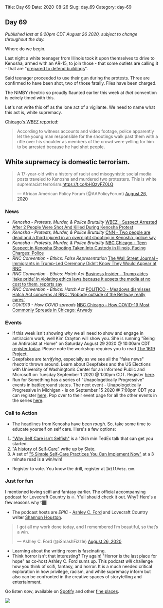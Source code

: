 Title: Day 69
Date: 2020-08-26
Slug: day_69
Category: day-69

## Day 69   

_Published last at 6:20pm CDT August 26 2020, subject to change throughout the day._

Where do we begin.

Last night a white teenager from Illinois took it upon themselves to drive to Kenosha, armed with an AR-15, to join those - that some outlets are calling it - that are "[prepared to defend buildings](https://chicago.cbslocal.com/2020/08/25/armed-group-hoping-to-protect-buildings-confronts-protesters-on-third-night-of-clashes-in-kenosha)".

Said teenager proceeded to use their gun during the protests. Three are confirmed to have been shot, two of those fatally. Files have been charged.  

The NIMBY rheotric so proudly flaunted earlier this week at *that* convention is eeirely timed with this.

Let's not write this off as the lone act of a vigilante. We need to name what this act is, white supremacy.

[Chicago's WBEZ reported](https://www.wbez.org/stories/3-shot-2-killed-in-3rd-night-of-unrest-over-police-shooting-of-jacob-blake/fe8964b4-150f-44fb-9eca-e37506a21851):

> According to witness accounts and video footage, police apparently let the young man responsible for the shootings walk past them with a rifle over his shoulder as members of the crowd were yelling for him to be arrested because he had shot people.

## White supremacy is domestic terrorism.

<blockquote class="twitter-tweet"><p lang="en" dir="ltr">A 17-year-old with a history of racist and misogynistic social media posts traveled to Kenosha and murdered two protesters. This is white supremacist terrorism.<a href="https://t.co/bHQzvFZ0LQ">https://t.co/bHQzvFZ0LQ</a></p>&mdash; African American Policy Forum (@AAPolicyForum) <a href="https://twitter.com/AAPolicyForum/status/1298674795148718082?ref_src=twsrc%5Etfw">August 26, 2020</a></blockquote> <script async src="https://platform.twitter.com/widgets.js" charset="utf-8"></script> 

### News

- *Kenosha - Protests, Murder, & Police Brutality* [WBEZ - Suspect Arrested After 2 People Were Shot And Killed During Kenosha Protest](https://www.wbez.org/stories/3-shot-2-killed-in-3rd-night-of-unrest-over-police-shooting-of-jacob-blake/fe8964b4-150f-44fb-9eca-e37506a21851)
- *Kenosha - Protests, Murder, & Police Brutality* [CNN - Two people are dead and a third injured in an overnight shooting in Kenosha, police say](https://www.cnn.com/2020/08/26/us/kenosha-wisconsin-wednesday-shooting/index.html)
- *Kenosha - Protests, Murder, & Police Brutality* [NBC Chicago - Teen Suspect in Kenosha Shooting Taken Into Custody in Illinois, Facing Charges: Police](https://www.nbcchicago.com/news/local/teen-suspect-in-kenosha-shooting-taken-into-custody-in-lake-county-officials-say/2328900/)
- *RNC Convention - Ethics: False Representation* [The Wall Street Journal - Immigrants in Trump-Led Ceremony Didn’t Know They Would Appear at RNC ](https://www.wsj.com/articles/immigrants-in-trump-led-ceremony-didnt-know-they-would-appear-at-rnc-11598481345)
- *RNC Convention - Ethics: Hatch Act* [Business Insider - Trump aides 'take pride' in violating ethics laws because it upsets the media at no cost to them, reports say](https://www.businessinsider.com/trump-aides-proud-to-violate-hatch-act-ethics-laws-reports-2020-8)
- *RNC Convention - Ethics: Hatch Act* [POLITICO - Meadows dismisses Hatch Act concerns at RNC: 'Nobody outside of the Beltway really cares'](https://www.politico.com/news/2020/08/26/mark-meadows-hatch-act-rnc-402194)
- *COVID19 - How COVID spreads* [NBC Chicago - How COVID-19 Most Commonly Spreads in Chicago: Arwady ](https://www.nbcchicago.com/news/local/how-covid-19-most-commonly-spreads-in-chicago-arwady/2328295/)

### Events

- If this week isn't showing *why* we all need to show and engage in antiracism work, well Kim Crayton will show you. She is running "Being an Antiracist at Home" on Saturday August 29 2020 @ 10:00am CDT [register today](https://ti.to/kim.crayton.llc/being-an-antiracist-at-home). Please note the workshop requires you to read [The 1619 Project](https://www.nytimes.com/interactive/2019/08/14/magazine/1619-america-slavery.html).
- Deepfakes are *terrifying*, especially as we see all the "fake news" rheotric thrown around. Learn about Deepfakes and the US Elections with University of Washington’s Center for an Informed Public and Microsoft on Tuesday September 1 2020 @ 1:00pm CDT. Register [here](https://www.eventbrite.com/e/deepfakes-and-the-us-elections-registration-117058275453?aff=ebdssbonlinesearch).
- Run for Something has a series of "Unapologetically Progressive" events in battleground states. The next event - Unapologetically Progressive in Michigan - is on September 15 2020 @ 7:00pm CDT you can register [here](runforsomething.net/UPWITHRFS). Pop over to their event page for all the other events in the series [here](https://runforsomething.net/events/). 

### Call to Action

- The headlines from Kenosha have been *rough*. So, take some time to educate yourself on self care. Here's a few options:

1. ["Why Self Care isn't Selfish"](https://www.ted.com/talks/jessica_brubaker_why_self_care_isn_t_selfish) is a 12ish min TedEx talk that can get you started.
2. ["A history of Self-Care"](http://www.slate.com/articles/arts/culturebox/2017/04/the_history_of_self_care.html) write up by Slate.
3. A set of ["5 Simple Self-Care Practices You Can Implement Now"](https://medium.com/thrive-global/5-simple-self-care-practices-you-can-implement-now-51b9fee2a324) at a 3 minute read is a win/win!

- Register to vote. You know the drill, register at `IWillVote.com`.

### Just for fun

I mentioned loving scifi and fantasy earlier. The official accompanying podcast for Lovecraft Country is 🔥.  Y'all should check it out. Why? Here's a few reasons why 👇🏾

- The podcast hosts are *EPIC* - [Ashley C. Ford](https://twitter.com/iSmashFizzle) and Lovecraft Country writer [Shannon Houston](https://twitter.com/shannonmhouston).

<blockquote class="twitter-tweet"><p lang="en" dir="ltr">I got all my work done today, and I remembered I’m beautiful, so that’s a win.</p>&mdash; Ashley C. Ford (@iSmashFizzle) <a href="https://twitter.com/iSmashFizzle/status/1298694338063597569?ref_src=twsrc%5Etfw">August 26, 2020</a></blockquote> <script async src="https://platform.twitter.com/widgets.js" charset="utf-8"></script> 

- Learning about the writing room is fascinating.
- Think horror isn't that interesting? Try again! "Horror is the last place for hope" as co-host Ashley C. Ford sums up. This podcast *will* challenge how you think of scifi, fantasy, and horror. It is a much needed critical exploration in how privilege, racism, and white supremacy inform but also can be confronted in the creative spaces of storytelling and entertainment. 

Go listen *now*, available on [Spotify](https://open.spotify.com/episode/2MhCVK96mkodX6qSKduypv) and other [fine places](https://www.hbo.com/lovecraft-country/podcast).

<img src="https://www.hbo.com/content/dam/hbodata/series/lovecraft-country/key-art/s01-ka/lovecraft-country-ka-1920.jpg/_jcr_content/renditions/cq5dam.web.1200.675.jpeg" />

